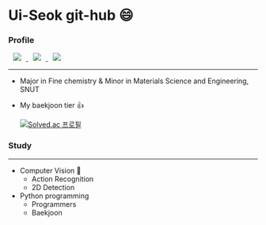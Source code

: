 # Ui-Seok git-hub 😄

### Profile

<a href="https://blog.naver.com/lus8476">
<img src="https://img.shields.io/badge/Naverblog-03C75A?style=flat&logo=Naver&logoColor=white&link=https://blog.naver.com/lus8476" style="height : auto; margin-left : 10px; margin-right : 10px;"/>
</a>

<a href="https://velog.io/@ui_seok">
<img src="http://img.shields.io/badge/velog-20C997?style=flat&logo=velog&logoColor=white&link=https://velog.io/@ui_seok" style="height : auto; margin-left : 10px; margin-right : 10px;"/>
</a>

<a href="https://ui-seok.tistory.com/">
<img src="http://img.shields.io/badge/Tistory-000000?style=flat&logo=Tistory&logoColor=white&link=https://ui-seok.tistory.com/" style="height : auto; margin-left : 10px; margin-right : 10px;"/>
</a>

--- 

* Major in Fine chemistry & Minor in Materials Science and Engineering, SNUT

* My baekjoon tier 👍

  [![Solved.ac
  프로필](http://mazassumnida.wtf/api/v2/generate_badge?boj=kasasima)](https://solved.ac/kasasima)

### Study

---

* Computer Vision 👀️
  * Action Recognition
  * 2D Detection
* Python programming
  * Programmers
  * Baekjoon

